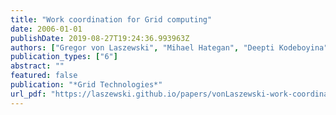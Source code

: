 ```yaml
---
title: "Work coordination for Grid computing"
date: 2006-01-01
publishDate: 2019-08-27T19:24:36.993963Z
authors: ["Gregor von Laszewski", "Mihael Hategan", "Deepti Kodeboyina"]
publication_types: ["6"]
abstract: ""
featured: false
publication: "*Grid Technologies*"
url_pdf: "https://laszewski.github.io/papers/vonLaszewski-work-coordination.pdf"
---
```


